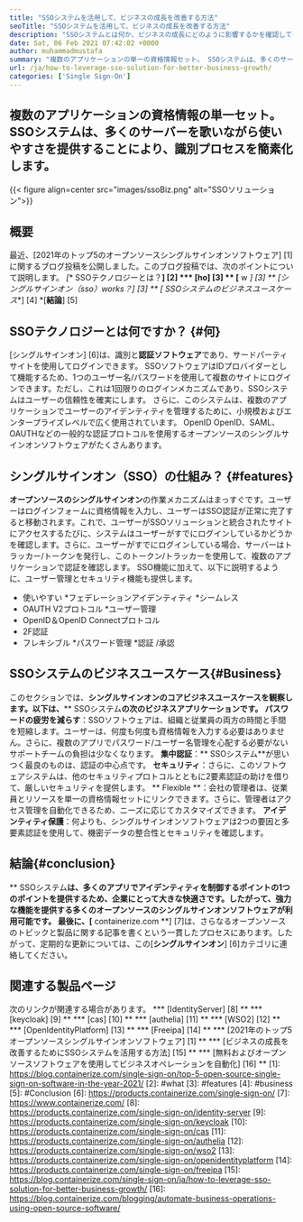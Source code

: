 ```yaml
---
title: "SSOシステムを活用して、ビジネスの成長を改善する方法" 
seoTitle: "SSOシステムを活用して、ビジネスの成長を改善する方法" 
description: "SSOシステムとは何か、ビジネスの成長にどのように影響するかを確認してください。オープンソースのシングルサインオンシステムは、小規模およびエンタープライズレベルで広く使用されています。" 
date: Sat, 06 Feb 2021 07:42:02 +0000
author: muhammadmustafa
summary: "複数のアプリケーションの単一の資格情報セット。 SSOシステムは、多くのサーバーを歌いながら使いやすさを提供することにより、識別プロセスを簡素化します。" 
url: /ja/how-to-leverage-sso-solution-for-better-business-growth/
categories: ['Single Sign-On']
---
```


## 複数のアプリケーションの資格情報の単一セット。 SSOシステムは、多くのサーバーを歌いながら使いやすさを提供することにより、識別プロセスを簡素化します。

{{< figure align=center src="images/ssoBiz.png" alt="SSOソリューション">}}


## 概要
最近、[2021年のトップ5のオープンソースシングルサインオンソフトウェア] [1]に関するブログ投稿を公開しました。このブログ投稿では、次のポイントについて説明します。
  *[** SSOテクノロジーとは？**] [2]
  *** [ho] [3] ** [** w **] [3] ** [シングルサインオン（sso）works？] [3] **
  *[** SSOシステムのビジネスユースケース**] [4]
  *[**結論**] [5]

## SSOテクノロジーとは何ですか？ {#何}
[シングルサインオン] [6]は、識別と**認証ソフトウェア**であり、サードパーティサイトを使用してログインできます。 SSOソフトウェアはIDプロバイダーとして機能するため、1つのユーザー名/パスワードを使用して複数のサイトにログインできます。ただし、これは1回限りのログインメカニズムであり、SSOシステムはユーザーの信頼性を確実にします。
さらに、このシステムは、複数のアプリケーションでユーザーのアイデンティティを管理するために、小規模およびエンタープライズレベルで広く使用されています。 OpenID OpenID、SAML、OAUTHなどの一般的な認証プロトコルを使用するオープンソースのシングルサインオンソフトウェアがたくさんあります。

## **シングルサインオン（SSO）の仕組み？** {#features}
**オープンソースのシングルサインオン**の作業メカニズムはまっすぐです。ユーザーはログインフォームに資格情報を入力し、ユーザーはSSO認​​証が正常に完了すると移動されます。これで、ユーザーがSSOソリューションと統合されたサイトにアクセスするたびに、システムはユーザーがすでにログインしているかどうかを確認します。さらに、ユーザーがすでにログインしている場合、サーバーはトラッカー/トークンを発行し、このトークン/トラッカーを使用して、複数のアプリケーションで認証を確認します。 SSO機能に加えて、以下に説明するように、ユーザー管理とセキュリティ機能も提供します。
  * 使いやすい
  *フェデレーションアイデンティティ
  *シームレス
  * OAUTH V2プロトコル
  *ユーザー管理
  * OpenID＆OpenID Connectプロトコル
  * 2F認証
  * フレキシブル
  *パスワード管理
  *認証 /承認

## SSOシステムのビジネスユースケース{#Business}
このセクションでは、**シングルサインオンのコアビジネスユースケースを観察します。以下は、**** SSOシステム**の次のビジネスアプリケーションです。**
**パスワードの疲労を減らす**：SSOソフトウェアは、組織と従業員の両方の時間と手間を短縮します。ユーザーは、何度も何度も資格情報を入力する必要はありません。さらに、複数のアプリでパスワード/ユーザー名管理を心配する必要がないサポートチームの負担は少なくなります。
**集中認証**：** SSOシステム**が思いつく最良のものは、認証の中心点です。
**セキュリティ**：さらに、このソフトウェアシステムは、他のセキュリティプロトコルとともに2要素認証の助けを借りて、厳しいセキュリティを提供します。
** Flexible **：会社の管理者は、従業員とリソースを単一の資格情報セットにリンクできます。さらに、管理者はアクセス管理を自動化できるため、ニーズに応じてカスタマイズできます。
**アイデンティティ保護**：何よりも、シングルサインオンソフトウェアは2つの要因と多要素認証を使用して、機密データの整合性とセキュリティを確認します。

## 結論{#conclusion}
** SSOシステム**は、多くのアプリでアイデンティティを制御するポイントの1つのポイントを提供するため、企業にとって大きな快適さです。したがって、強力な機能を提供する多くのオープンソースのシングルサインオンソフトウェアが利用可能です。
最後に、[** containerize.com **] [7]は、さらなるオープンソースのトピックと製品に関する記事を書くという一貫したプロセスにあります。したがって、定期的な更新については、この[**シングルサインオン**] [6]カテゴリに連絡してください。

## 関連する製品ページ
次のリンクが関連する場合があります。
  *** [IdentityServer] [8] **
  *** [keycloak] [9] **
  *** [cas] [10] **
  *** [authelia] [11] **
  *** [WSO2] [12] **
  *** [OpenIdentityPlatform] [13] **
  *** [Freeipa] [14] **
  *** [2021年のトップ5オープンソースシングルサインオンソフトウェア] [1] **
  *** [ビジネスの成長を改善するためにSSOシステムを活用する方法] [15] **
  *** [無料およびオープンソースソフトウェアを使用してビジネスオペレーションを自動化] [16] **
[1]: https://blog.containerize.com/single-sign-on/top-5-open-source-single-sign-on-software-in-the-year-2021/
[2]: #what
[3]: #features
[4]: #business
[5]: #Conclusion
[6]: https://products.containerize.com/single-sign-on/
[7]: https://www.containerize.com/
[8]: https://products.containerize.com/single-sign-on/identity-server
[9]: https://products.containerize.com/single-sign-on/keycloak
[10]: https://products.containerize.com/single-sign-on/cas
[11]: https://products.containerize.com/single-sign-on/authelia
[12]: https://products.containerize.com/single-sign-on/wso2
[13]: https://products.containerize.com/single-sign-on/openidentityplatform
[14]: https://products.containerize.com/single-sign-on/freeipa
[15]: https://blog.containerize.com/single-sign-on/ja/how-to-leverage-sso-solution-for-better-business-growth/
[16]: https://blog.containerize.com/blogging/automate-business-operations-using-open-source-software/
